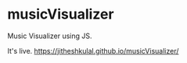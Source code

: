 # musicVisualizer
Music Visualizer using JS.

It's live. <https://jitheshkulal.github.io/musicVisualizer/>
